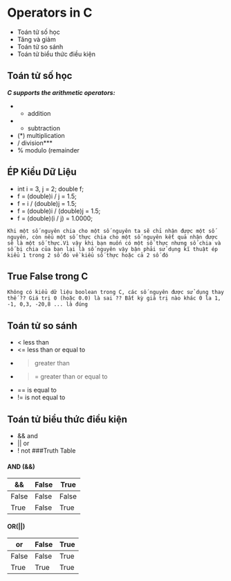 # Operators in C
- Toán tử số học
- Tăng và giảm
- Toán tử so sánh
- Toán tử biểu thức điều kiện
## Toán tử số học
***C supports the arithmetic operators:***
- + addition
- - subtraction
- (*) multiplication
- / division***
- % modulo (remainder
## ÉP Kiểu Dữ Liệu
- int i = 3, j = 2; double f; 
- f = (double)i / j = 1.5; 
- f = i / (double)j = 1.5; 
- f = (double)i / (double)j = 1.5; 
- f = (double)(i / j) = 1.0000;

```Khi một số nguyên chia cho một số nguyên ta sẽ chỉ nhận được một số nguyên, còn nếu một số thực chia cho một số nguyên kết quả nhận được sẽ là một số thực.Vì vậy khi bạn muốn có một số thực nhưng số chia và số bị chia của bạn lại là số nguyên vậy bận phải sử dụng kĩ thuật ép kiểu 1 trong 2 số đó về kiểu số thực hoặc cả 2 số đó```
## True False trong C
```Không có kiểu dữ liệu boolean trong C, các số nguyên được sử dụng thay thế ?? Giá trị 0 (hoặc 0.0) là sai ?? Bất kỳ giá trị nào khác 0 la 1, -1, 0,3, -20,8 ... là đúng```
## Toán tử so sánh
- < less than 
- <= less than or equal to 
- > greater than 
- >= greater than or equal to 
- == is equal to 
- != is not equal to 
## Toán tử biểu thức điều kiện
- && and 
- || or 
- ! not
###Truth Table
#### AND (&&)
| && | False | True |
|----|-------|------|
| False | False | False | 
| True  | False | True  |

#### OR(||)
| or | False | True |
|----|-------|------| 
| False | False | True |
| True  | True  | True |

 

